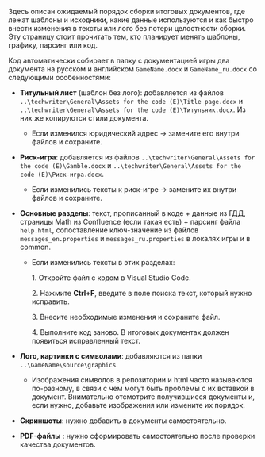 Здесь описан ожидаемый порядок сборки итоговых документов, где лежат шаблоны и исходники, какие данные используются и как быстро внести изменения в тексты или лого без потери целостности сборки. Эту страницу стоит прочитать тем, кто планирует менять шаблоны, графику, парсинг или код.

Код автоматически собирает в папку с документацией игры два документа на русском и английском `GameName.docx` и `GameName_ru.docx` со следующими особенностями: 

- **Титульный лист** (шаблон без лого): добавляется из файлов `..\techwriter\General\Assets for the code (E)\Title page.docx` и `..\techwriter\General\Assets for the code (E)\Титульник.docx`. Из них же копируются стили документа.

    - Если изменился юридический адрес → замените его внутри файлов и сохраните.

- **Риск-игра**: добавляется из файлов `..\techwriter\General\Assets for the code (E)\Gamble.docx` и `..\techwriter\General\Assets for the code (E)\Риск-игра.docx`.

    - Если изменились тексты к риск-игре → замените их внутри файлов и сохраните.

- **Основные разделы**: текст, прописанный в коде + данные из ГДД, страницы Math из Confluence (если такая есть) + парсинг файла `help.html`, сопоставление ключ-значение из файлов `messages_en.properties` и `messages_ru.properties` в локалях игры и в common.

    - Если изменились тексты в этих разделах:
      
        1\. Откройте файл с кодом в Visual Studio Code.
      
        2\. Нажмите **Ctrl+F**, введите в поле поиска текст, который нужно исправить.

        3\. Внесите необходимые изменения и сохраните файл.
      
        4\. Выполните код заново. В итоговых документах должен появиться исправленный текст.

- **Лого, картинки с символами**: добавляются из папки `..\GameName\source\graphics`.
    - Изображения символов в репозитории и html часто называются по-разному, в связи с чем могут быть проблемы с их вставкой в документ. Внимательно отсмотрите получившиеся документы и, если нужно, добавьте изображения или измените их порядок.

- **Скриншоты**: нужно добавить в документы самостоятельно.
- **PDF-файлы** : нужно сформировать самостоятельно после проверки качества документов.
